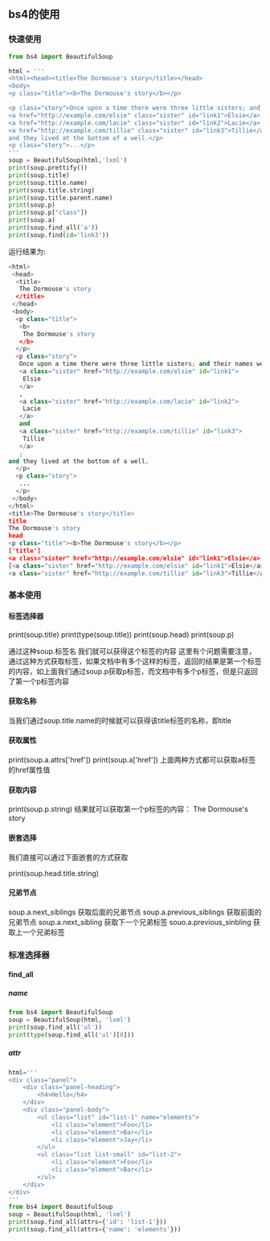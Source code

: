 ## bs4的使用

### 快速使用

```python
from bs4 import BeautifulSoup

html = '''
<html><head><title>The Dormouse's story</title></head>
<body>
<p class="title"><b>The Dormouse's story</b></p>

<p class="story">Once upon a time there were three little sisters; and their names were
<a href="http://example.com/elsie" class="sister" id="link1">Elsie</a>,
<a href="http://example.com/lacie" class="sister" id="link2">Lacie</a> and
<a href="http://example.com/tillie" class="sister" id="link3">Tillie</a>;
and they lived at the bottom of a well.</p>
<p class="story">...</p>
'''
soup = BeautifulSoup(html,'lxml')
print(soup.prettify())
print(soup.title)
print(soup.title.name)
print(soup.title.string)
print(soup.title.parent.name)
print(soup.p)
print(soup.p["class"])
print(soup.a)
print(soup.find_all('a'))
print(soup.find(id='link3'))
```

运行结果为:

```python
<html>
 <head>
  <title>
   The Dormouse's story
  </title>
 </head>
 <body>
  <p class="title">
   <b>
    The Dormouse's story
   </b>
  </p>
  <p class="story">
   Once upon a time there were three little sisters; and their names were
   <a class="sister" href="http://example.com/elsie" id="link1">
    Elsie
   </a>
   ,
   <a class="sister" href="http://example.com/lacie" id="link2">
    Lacie
   </a>
   and
   <a class="sister" href="http://example.com/tillie" id="link3">
    Tillie
   </a>
   ;
and they lived at the bottom of a well.
  </p>
  <p class="story">
   ...
  </p>
 </body>
</html>
<title>The Dormouse's story</title>
title
The Dormouse's story
head
<p class="title"><b>The Dormouse's story</b></p>
['title']
<a class="sister" href="http://example.com/elsie" id="link1">Elsie</a>
[<a class="sister" href="http://example.com/elsie" id="link1">Elsie</a>, <a class="sister" href="http://example.com/lacie" id="link2">Lacie</a>, <a class="sister" href="http://example.com/tillie" id="link3">Tillie</a>]
<a class="sister" href="http://example.com/tillie" id="link3">Tillie</a>
```

### 基本使用

#### 标签选择器

print(soup.title)
print(type(soup.title))
print(soup.head)
print(soup.p)

通过这种soup.标签名 我们就可以获得这个标签的内容
这里有个问题需要注意，通过这种方式获取标签，如果文档中有多个这样的标签，返回的结果是第一个标签的内容，如上面我们通过soup.p获取p标签，而文档中有多个p标签，但是只返回了第一个p标签内容

#### 获取名称

当我们通过soup.title.name的时候就可以获得该title标签的名称，即title

#### 获取属性

print(soup.a.attrs['href'])
print(soup.a['href'])
上面两种方式都可以获取a标签的href属性值

#### 获取内容

print(soup.p.string)
结果就可以获取第一个p标签的内容：
The Dormouse's story

#### 嵌套选择

我们直接可以通过下面嵌套的方式获取

print(soup.head.title.string)

#### 兄弟节点

soup.a.next_siblings 获取后面的兄弟节点
soup.a.previous_siblings 获取前面的兄弟节点
soup.a.next_sibling 获取下一个兄弟标签
souo.a.previous_sinbling 获取上一个兄弟标签

### 标准选择器

#### find_all

##### name

```python
from bs4 import BeautifulSoup
soup = BeautifulSoup(html, 'lxml')
print(soup.find_all('ul'))
print(type(soup.find_all('ul')[0]))
```

##### attr

```python
html='''
<div class="panel">
    <div class="panel-heading">
        <h4>Hello</h4>
    </div>
    <div class="panel-body">
        <ul class="list" id="list-1" name="elements">
            <li class="element">Foo</li>
            <li class="element">Bar</li>
            <li class="element">Jay</li>
        </ul>
        <ul class="list list-small" id="list-2">
            <li class="element">Foo</li>
            <li class="element">Bar</li>
        </ul>
    </div>
</div>
'''
from bs4 import BeautifulSoup
soup = BeautifulSoup(html, 'lxml')
print(soup.find_all(attrs={'id': 'list-1'}))
print(soup.find_all(attrs={'name': 'elements'}))
```


